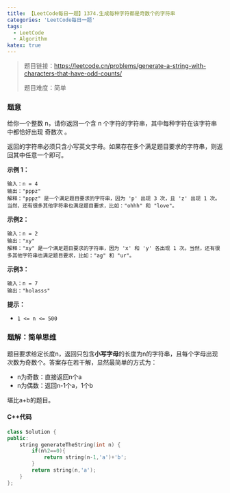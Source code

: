 ```yaml
---
title: 【LeetCode每日一题】1374.生成每种字符都是奇数个的字符串
categories: 'LeetCode每日一题'
tags: 
  - LeetCode
  - Algorithm
katex: true
---
```

> 题目链接：https://leetcode.cn/problems/generate-a-string-with-characters-that-have-odd-counts/
>
> 题目难度：简单

### 题意

给你一个整数 n，请你返回一个含 n 个字符的字符串，其中每种字符在该字符串中都恰好出现 奇数次 。

返回的字符串必须只含小写英文字母。如果存在多个满足题目要求的字符串，则返回其中任意一个即可。

**示例 1：**

```
输入：n = 4
输出："pppz"
解释："pppz" 是一个满足题目要求的字符串，因为 'p' 出现 3 次，且 'z' 出现 1 次。当然，还有很多其他字符串也满足题目要求，比如："ohhh" 和 "love"。
```

**示例2：**

```
输入：n = 2
输出："xy"
解释："xy" 是一个满足题目要求的字符串，因为 'x' 和 'y' 各出现 1 次。当然，还有很多其他字符串也满足题目要求，比如："ag" 和 "ur"。
```

**示例3：**

```
输入：n = 7
输出："holasss"
```

**提示：**

- `1 <= n <= 500`

### 题解：简单思维

题目要求给定长度n，返回只包含**小写字母**的长度为n的字符串，且每个字母出现次数为奇数个。答案存在若干解，显然最简单的方式为：

- n为奇数：直接返回n个a
- n为偶数：返回n-1个a，1个b

堪比a+b的题目。

#### C++代码

```cpp
class Solution {
public:
    string generateTheString(int n) {
        if(n%2==0){
            return string(n-1,'a')+'b';
        }
        return string(n,'a');
    }
};
```
